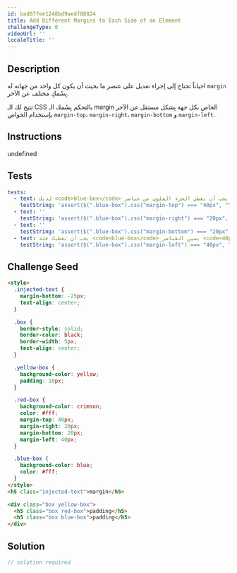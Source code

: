 ```yaml
---
id: bad87fee1248bd9aedf08824
title: Add Different Margins to Each Side of an Element
challengeType: 0
videoUrl: ''
localeTitle: ''
---
```


## Description
احياناً تحتاج إلى إجراء تعديل على عنصر ما بحيث أن يكون كل واحد من جهاته له <code>margin</code> بِسُمكٍ مختلف عن الآخر.

تتيح لك الـ CSS بالتحكم بِسُمك الـ margin الخاص بكل جهة بِشكل مستقل عن الآخر بإستخدام الخواص <code>margin-top</code>، <code>margin-right</code>، <code>margin-bottom</code> و <code>margin-left</code>.

## Instructions
undefined

## Tests
<section id='tests'>

```yml
tests:
  - text: لديك <code>blue-box</code> الطبقة يجب أن تعطي الجزء العلوي من عناصر <code>40px</code> من <code>margin</code> .
    testString: 'assert($(".blue-box").css("margin-top") === "40px", "Your <code>blue-box</code> class should give the top of elements <code>40px</code> of <code>margin</code>.");'
  - text: ''
    testString: 'assert($(".blue-box").css("margin-right") === "20px", "Your <code>blue-box</code> class should give the right of elements <code>20px</code> of <code>margin</code>.");'
  - text: ''
    testString: 'assert($(".blue-box").css("margin-bottom") === "20px", "Your <code>blue-box</code> class should give the bottom of elements <code>20px</code> of <code>margin</code>.");'
  - text: يجب أن تعطيك فئة <code>blue-box</code> يمين العناصر <code>40px</code> من <code>margin</code> .
    testString: 'assert($(".blue-box").css("margin-left") === "40px", "Your <code>blue-box</code> class should give the left of elements <code>40px</code> of <code>margin</code>.");'

```

</section>

## Challenge Seed
<section id='challengeSeed'>

<div id='html-seed'>

```html
<style>
  .injected-text {
    margin-bottom: -25px;
    text-align: center;
  }

  .box {
    border-style: solid;
    border-color: black;
    border-width: 5px;
    text-align: center;
  }

  .yellow-box {
    background-color: yellow;
    padding: 10px;
  }

  .red-box {
    background-color: crimson;
    color: #fff;
    margin-top: 40px;
    margin-right: 20px;
    margin-bottom: 20px;
    margin-left: 40px;
  }

  .blue-box {
    background-color: blue;
    color: #fff;
  }
</style>
<h5 class="injected-text">margin</h5>

<div class="box yellow-box">
  <h5 class="box red-box">padding</h5>
  <h5 class="box blue-box">padding</h5>
</div>

```

</div>



</section>

## Solution
<section id='solution'>

```js
// solution required
```
</section>
